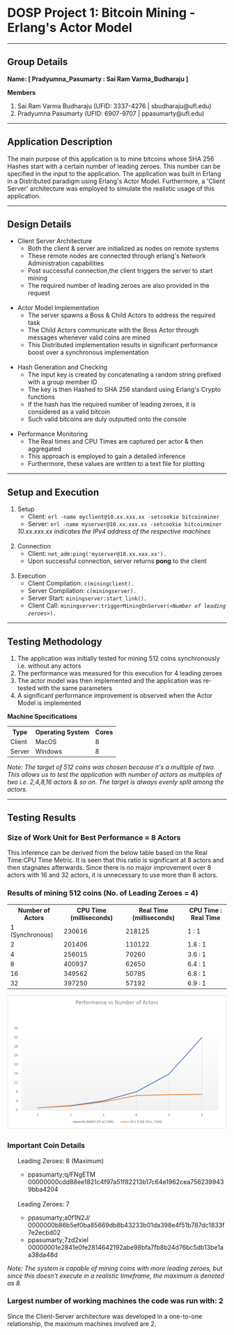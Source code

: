 # DOSP Project 1: Bitcoin Mining - Erlang's Actor Model
****
## Group Details
<p><strong>Name: [ Pradyumna_Pasumarty : Sai Ram Varma_Budharaju ]</strong></p>
<strong>Members</strong>
<ol>
    <li>Sai Ram Varma Budharaju (UFID: 3337-4276 | <a>sbudharaju@ufl.edu</a>)</li>
    <li>Pradyumna Pasumarty (UFID: 6907-9707 | <a>ppasumarty@ufl.edu</a>)</li>
</ol>

****

## Application Description

The main purpose of this application is to mine bitcoins whose SHA 256 Hashes start with a certain number of leading zeroes. 
This number can be specified in the input to the application. 
The application was built in Erlang in a Distributed paradigm using Erlang's Actor Model. 
Furthermore, a 'Client Server' architecture was employed to simulate the realistic usage of this application.

****

## Design Details

<ul>
    <li>
        Client Server Architecture
        <ul>
            <li>Both the client & server are initialized as nodes on remote systems</li>
            <li>These remote nodes are connected through erlang's Network Administration capabilities</li>
            <li>Post successful connection,the client triggers the server to start mining</li>
            <li>The required number of leading zeroes are also provided in the request</li>
        </ul>
    </li>
    <br/>
    <li>
        Actor Model Implementation
        <ul>
            <li>The server spawns a Boss & Child Actors to address the required task</li>
            <li>The Child Actors communicate with the Boss Actor through messages whenever valid coins are mined</li>
            <li>This Distributed implementation results in significant performance boost over a synchronous implementation</li>
        </ul>
    </li>
    <br/>
    <li>
        Hash Generation and Checking
        <ul>
            <li>The input key is created by concatenating a random string prefixed with a group member ID</li>
            <li>The key is then Hashed to SHA 256 standard using Erlang's Crypto functions</li>
            <li>If the hash has the required number of leading zeroes, it is considered as a valid bitcoin</li>
            <li>Such valid bitcoins are duly outputted onto the console</li>
        </ul>
    </li>
    <br/>
    <li>
        Performance Monitoring
        <ul>
            <li>The Real times and CPU Times are captured per actor & then aggregated</li>
            <li>This approach is employed to gain a detailed inference</li>
            <li>Furthermore, these values are written to a text file for plotting</li>
        </ul>
    </li>
</ul>

****

## Setup and Execution

<ol>
    <li>
        Setup
        <ul>
            <li>Client: <code>erl -name myclient@10.xx.xxx.xx -setcookie bitcoinminer</code></li>
            <li>Server: <code>erl -name myserver@10.xx.xxx.xx -setcookie bitcoinminer</code></li>
        </ul>
        <i>10.xx.xxx.xx indicates the IPv4 address of the respective machines</i>
    </li>
    <br/>
    <li>
        Connection
        <ul>
            <li>Client: <code>net_adm:ping('myserver@10.xx.xxx.xx').</code></li>
            <li>Upon successful connection, server returns <strong>pong</strong> to the client</li>
        </ul>
    </li>
    <br/>
    <li>
        Execution
        <ul>
            <li>Client Compilation: <code>c(miningclient).</code></li>
            <li>Server Compilation: <code>c(miningserver).</code></li>
            <li>Server Start: <code>miningserver:start_link().</code></li>
            <li>Client Call: <code>miningserver:triggerMiningOnServer(<<i>Number of leading zeroes</i>>).</code></li>
        </ul>
    </li>
</ol>

****

## Testing Methodology

<ol>
    <li>The application was initially tested for mining 512 coins synchronously i.e. without any actors</li>
    <li>The performance was measured for this execution for 4 leading zeroes</li>
    <li>The actor model was then implemented and the application was re-tested with the same parameters</li>
    <li>A significant performance improvement is observed when the Actor Model is implemented</li>
</ol>
<strong>Machine Specifications</strong>
<table>
    <th>Type</th>
    <th>Operating System</th>
    <th>Cores</th>
    <tr>
        <td>Client</td>
        <td>MacOS</td>
        <td>8</td>
    </tr>
    <tr>
        <td>Server</td>
        <td>Windows</td>
        <td>8</td>
    </tr>
</table>
<i>Note: The target of 512 coins was chosen because it's a multiple of two. This allows us to test the application with number of actors as multiples of two i.e. 2,4,8,16 actors & so on. The target is always evenly split among the actors.</i>

****

## Testing Results

### Size of Work Unit for Best Performance = 8 Actors
This inference can be derived from the below table based on the Real Time:CPU Time Metric. It is seen that this ratio is significant at 8 actors and then stagnates afterwards. Since there is no major improvement over 8 actors with 16 and 32 actors, it is unnecessary to use more than 8 actors.

### Results of mining 512 coins (No. of Leading Zeroes = 4)

<table>
    <th>Number of Actors</th>
    <th>CPU Time (milliseconds)</th>    
    <th>Real Time (milliseconds)</th>
    <th>CPU Time : Real Time</th>
    <tr>
        <td>1 (Synchronous)</td>
        <td>230616</td>
        <td>218125</td>
        <td>1 : 1</td>
    </tr>
    <tr>
        <td>2</td>
        <td>201406</td>
        <td>110122</td>
        <td>1.8 : 1</td>
    </tr>
    <tr>
        <td>4</td>
        <td>256015</td>
        <td>70260</td>
        <td>3.6 : 1</td>
    </tr>
    <tr>
        <td>8</td>
        <td>400937</td>
        <td>62650</td>
        <td>6.4 : 1</td>
    </tr>
    <tr>
        <td>16</td>
        <td>349562</td>
        <td>50785</td>
        <td>6.8 : 1</td>
    </tr>
    <tr>
        <td>32</td>
        <td>397250</td>
        <td>57192</td>
        <td>6.9 : 1</td>
    </tr>
</table>
<p>
    <img src="img.png" alt="Performance vs Number of Actors">
</p>


### Important Coin Details

<ul>
    Leading Zeroes: 8 (Maximum)
    <ul>
        <li>ppasumarty;q/FNgETM    00000000cdd88ee1821c4f97a51f82213b17c64e1962cea7562399439bba4204</li>
    </ul>
    <br/>
    Leading Zeroes: 7
    <ul>
        <li>ppasumarty;a0f1N2J/    0000000b86b5ef0ba85669db8b43233b01da398e4f51b787dc1833f7e2ecbd02</li>
        <li>ppasumarty;7zd2xiel    00000001e2841e0fe2814642192abe98bfa7fb8b24d76bc5db13be1aa38da48d</li>
    </ul>
</ul>
<i>
Note: The system is capable of mining coins with more leading zeroes, but since this doesn't 
execute in a realistic timeframe, the maximum is denoted as 8.</i>

### Largest number of working machines the code was run with: 2
Since the Client-Server architecture was developed in a one-to-one relationship, the maximum machines involved are 2.



